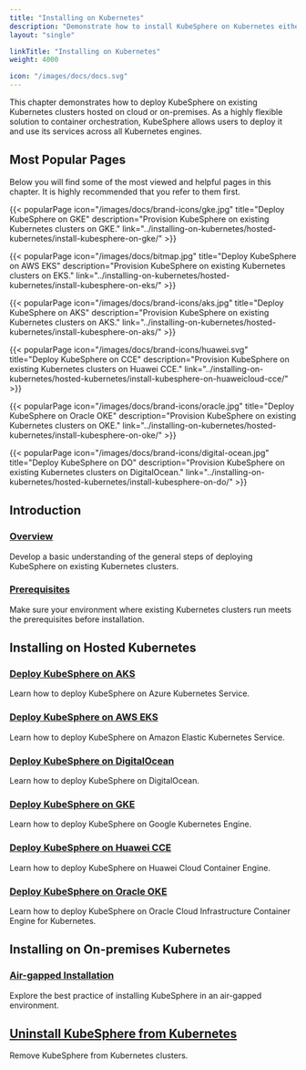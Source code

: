 ```yaml
---
title: "Installing on Kubernetes"
description: "Demonstrate how to install KubeSphere on Kubernetes either hosted on cloud or on-premises."
layout: "single"

linkTitle: "Installing on Kubernetes"
weight: 4000

icon: "/images/docs/docs.svg"
---
```


This chapter demonstrates how to deploy KubeSphere on existing Kubernetes clusters hosted on cloud or on-premises. As a highly flexible solution to container orchestration, KubeSphere allows users to deploy it and use its services across all Kubernetes engines.

## Most Popular Pages

Below you will find some of the most viewed and helpful pages in this chapter. It is highly recommended that you refer to them first.

{{< popularPage icon="/images/docs/brand-icons/gke.jpg" title="Deploy KubeSphere on GKE" description="Provision KubeSphere on existing Kubernetes clusters on GKE." link="../installing-on-kubernetes/hosted-kubernetes/install-kubesphere-on-gke/" >}}

{{< popularPage icon="/images/docs/bitmap.jpg" title="Deploy KubeSphere on AWS EKS" description="Provision KubeSphere on existing Kubernetes clusters on EKS." link="../installing-on-kubernetes/hosted-kubernetes/install-kubesphere-on-eks/" >}}

{{< popularPage icon="/images/docs/brand-icons/aks.jpg" title="Deploy KubeSphere on AKS" description="Provision KubeSphere on existing Kubernetes clusters on AKS." link="../installing-on-kubernetes/hosted-kubernetes/install-kubesphere-on-aks/" >}}

{{< popularPage icon="/images/docs/brand-icons/huawei.svg" title="Deploy KubeSphere on CCE" description="Provision KubeSphere on existing Kubernetes clusters on Huawei CCE." link="../installing-on-kubernetes/hosted-kubernetes/install-kubesphere-on-huaweicloud-cce/" >}}

{{< popularPage icon="/images/docs/brand-icons/oracle.jpg" title="Deploy KubeSphere on Oracle OKE" description="Provision KubeSphere on existing Kubernetes clusters on OKE." link="../installing-on-kubernetes/hosted-kubernetes/install-kubesphere-on-oke/" >}}

{{< popularPage icon="/images/docs/brand-icons/digital-ocean.jpg" title="Deploy KubeSphere on DO" description="Provision KubeSphere on existing Kubernetes clusters on DigitalOcean." link="../installing-on-kubernetes/hosted-kubernetes/install-kubesphere-on-do/" >}}

## Introduction

### [Overview](../installing-on-kubernetes/introduction/overview/)

Develop a basic understanding of the general steps of deploying KubeSphere on existing Kubernetes clusters.

### [Prerequisites](../installing-on-kubernetes/introduction/prerequisites/)

Make sure your environment where existing Kubernetes clusters run meets the prerequisites before installation.

## Installing on Hosted Kubernetes

### [Deploy KubeSphere on AKS](../installing-on-kubernetes/hosted-kubernetes/install-kubesphere-on-aks/)

Learn how to deploy KubeSphere on Azure Kubernetes Service.

### [Deploy KubeSphere on AWS EKS](../installing-on-kubernetes/hosted-kubernetes/install-kubesphere-on-eks/)

Learn how to deploy KubeSphere on Amazon Elastic Kubernetes Service.

### [Deploy KubeSphere on DigitalOcean](../installing-on-kubernetes/hosted-kubernetes/install-kubesphere-on-do/)

Learn how to deploy KubeSphere on DigitalOcean.

### [Deploy KubeSphere on GKE](../installing-on-kubernetes/hosted-kubernetes/install-kubesphere-on-gke/)

Learn how to deploy KubeSphere on Google Kubernetes Engine.

### [Deploy KubeSphere on Huawei CCE](../installing-on-kubernetes/hosted-kubernetes/install-ks-on-huawei-cce/)

Learn how to deploy KubeSphere on Huawei Cloud Container Engine.

### [Deploy KubeSphere on Oracle OKE](../installing-on-kubernetes/hosted-kubernetes/install-kubesphere-on-oke/)

Learn how to deploy KubeSphere on Oracle Cloud Infrastructure Container Engine for Kubernetes.

## Installing on On-premises Kubernetes

### [Air-gapped Installation](../installing-on-kubernetes/on-prem-kubernetes/install-ks-on-linux-airgapped/)

Explore the best practice of installing KubeSphere in an air-gapped environment.

## [Uninstall KubeSphere from Kubernetes](../installing-on-kubernetes/uninstall-kubesphere-from-k8s/)

Remove KubeSphere from Kubernetes clusters.
